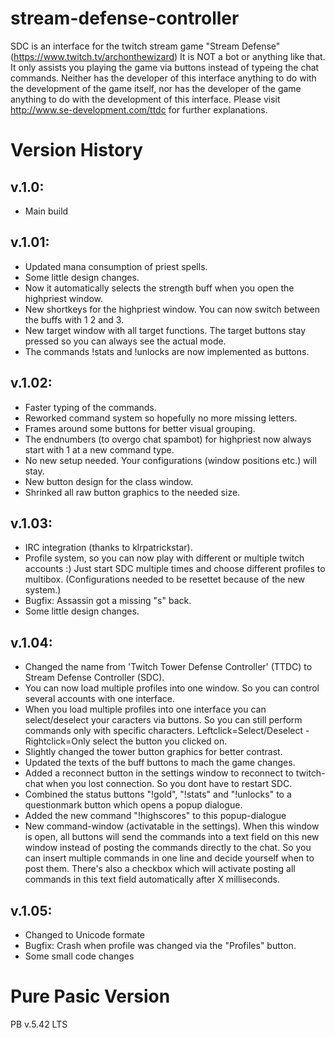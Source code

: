 # stream-defense-controller

SDC is an interface for the twitch stream game "Stream Defense" (https://www.twitch.tv/archonthewizard)
It is NOT a bot or anything like that. It only assists you playing the game via buttons instead of typeing the chat commands.
Neither has the developer of this interface anything to do with the development of the game itself, nor has the developer of the game anything to do with the development of this interface.
Please visit http://www.se-development.com/ttdc for further explanations.

# Version History

## v.1.0:
* Main build

## v.1.01:
* Updated mana consumption of priest spells. 
* Some little design changes.
* Now it automatically selects the strength buff when you open the highpriest window.
* New shortkeys for the highpriest window. You can now switch between the buffs with 1 2 and 3.
* New target window with all target functions. The target buttons stay pressed so you can always see the actual mode.
* The commands !stats and !unlocks are now implemented as buttons.

## v.1.02:
* Faster typing of the commands.
* Reworked command system so hopefully no more missing letters.
* Frames around some buttons for better visual grouping.
* The endnumbers (to overgo chat spambot) for highpriest now always start with 1 at a new command type.
* No new setup needed. Your configurations (window positions etc.) will stay.
* New button design for the class window.
* Shrinked all raw button graphics to the needed size.

## v.1.03:
* IRC integration (thanks to klrpatrickstar).
* Profile system, so you can now play with different or multiple twitch accounts :)
Just start SDC multiple times and choose different profiles to multibox.
(Configurations needed to be resettet because of the new system.)
* Bugfix: Assassin got a missing "s" back.
* Some little design changes.

## v.1.04:
* Changed the name from 'Twitch Tower Defense Controller' (TTDC) to Stream Defense Controller (SDC).
* You can now load multiple profiles into one window. So you can control several accounts with one interface.
* When you load multiple profiles into one interface you can select/deselect your caracters via buttons. So you can still perform
commands only with specific characters. Leftclick=Select/Deselect - Rightclick=Only select the button you clicked on.
* Slightly changed the tower button graphics for better contrast.
* Updated the texts of the buff buttons to mach the game changes.
* Added a reconnect button in the settings window to reconnect to twitch-chat when you lost connection. So you dont have to restart SDC.
* Combined the status buttons "!gold", "!stats" and "!unlocks" to a questionmark button which opens a popup dialogue.
* Added the new command "!highscores" to this popup-dialogue
* New command-window (activatable in the settings). When this window is open, all buttons will send the commands into a text field on this new window
instead of posting the commands directly to the chat. So you can insert multiple commands in one line and decide yourself when to post them.
There's also a checkbox which will activate posting all commands in this text field automatically after X milliseconds.

## v.1.05:
* Changed to Unicode formate
* Bugfix: Crash when profile was changed via the "Profiles" button.
* Some small code changes

# Pure Pasic Version

PB v.5.42 LTS